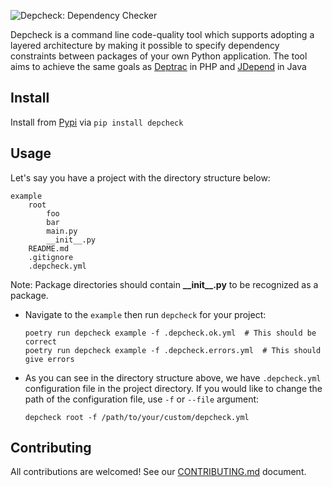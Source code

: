 ![Depcheck: Dependency Checker](https://images2.imgbox.com/da/85/J5OEzbAH_o.jpg)

Depcheck is a command line code-quality tool which supports adopting a 
layered architecture by making it possible to specify dependency constraints
between packages of your own Python application. 
The tool aims to achieve the same goals as [Deptrac][deptrac] in PHP and [JDepend][jdepend] in Java

## Install
Install from [Pypi][pypi-link] via `pip install depcheck`

## Usage
Let's say you have a project with the directory structure below:
```text
example
    root
        foo
        bar
        main.py
        __init__.py
    README.md
    .gitignore
    .depcheck.yml
```
Note: Package directories should contain **\_\_init\_\_.py** to be recognized as a package.
- Navigate to the `example` then run `depcheck` for your project:
    ```shell
    poetry run depcheck example -f .depcheck.ok.yml  # This should be correct
    poetry run depcheck example -f .depcheck.errors.yml  # This should give errors
    ```
- As you can see in the directory structure above, we have `.depcheck.yml` 
  configuration file in the project directory. If you would like to change 
  the path of the configuration file, use `-f` or `--file` argument:
    ```shell
    depcheck root -f /path/to/your/custom/depcheck.yml
    ```

## Contributing
All contributions are welcomed! See our [CONTRIBUTING.md][contribution] document.


<!-- Links -->
[hexagonal-architecture]: https://en.wikipedia.org/wiki/Hexagonal_architecture_(software)
[upgrade-python-version]: ./docs/upgrade-python-version.md
[update-project-dependencies]: ./docs/upgrade-python-version.md
[pypi-link]: https://pypi.org/project/depcheck/
[contribution]: ./CONTRIBUTING.md
[deptrac]: https://github.com/qossmic/deptrac
[jdepend]: https://github.com/clarkware/jdepend

